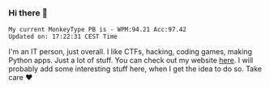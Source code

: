 ### Hi there 👋
<!-- PB START -->
```
My current MonkeyType PB is - WPM:94.21 Acc:97.42
Updated on: 17:22:31 CEST Time
```
<!-- PB END -->
I'm an IT person, just overall. I like CTFs, hacking, coding games, making Python apps. Just a lot of stuff.
You can check out my website [here](https://skill3472.github.io/).
I will probably add some interesting stuff here, when I get the idea to do so. Take care ❤️
